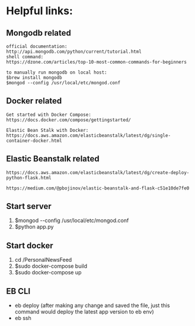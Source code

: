 # Helpful links:
## Mongodb related
```
official documentation: 
http://api.mongodb.com/python/current/tutorial.html
shell command: 
https://dzone.com/articles/top-10-most-common-commands-for-beginners

to manually run mongodb on local host:
$brew install mongodb
$mongod --config /usr/local/etc/mongod.conf
```

## Docker related
```
Get started with Docker Compose: 
https://docs.docker.com/compose/gettingstarted/

Elastic Bean Stalk with Docker: 
https://docs.aws.amazon.com/elasticbeanstalk/latest/dg/single-container-docker.html
```

## Elastic Beanstalk related
```
https://docs.aws.amazon.com/elasticbeanstalk/latest/dg/create-deploy-python-flask.html

https://medium.com/@pbojinov/elastic-beanstalk-and-flask-c51e10de7fe0
```

## Start server
1. $mongod --config /usr/local/etc/mongod.conf
2. $python app.py

## Start docker
1. cd /PersonalNewsFeed
2. $sudo docker-compose build 
3. $sudo docker-compose up

## EB CLI
- eb deploy (after making any change and saved the file, just this command would deploy the latest app version to eb env)
- eb ssh